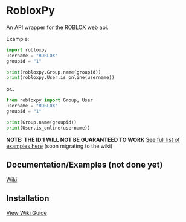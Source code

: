 # RobloxPy

An API wrapper for the ROBLOX web api.

Example:

```py 
import robloxpy
username = "ROBLOX"
groupid = "1"

print(robloxpy.Group.name(groupid))
print(robloxpy.User.is_online(username))
```
or..
```py
from robloxpy import Group, User
username = "ROBLOX"
groupid = "1"

print(Group.name(groupid))
print(User.is_online(username))
```
__NOTE: THE ID 1 WILL NOT BE GUARANTEED TO WORK__
[See full list of examples here](https://github.com/Camnooten/RobloxPy/tree/master/examples) (soon migrating to the wiki)


## Documentation/Examples (not done yet)
[Wiki](https://github.com/Camnooten/RobloxPy/wiki)

## Installation
[View Wiki Guide](https://github.com/Camnooten/RobloxPy/wiki/Installation)
